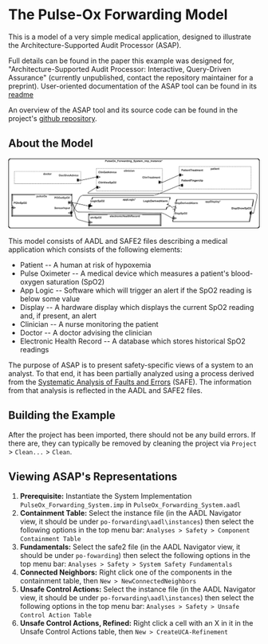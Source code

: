 # The Pulse-Ox Forwarding Model

This is a model of a very simple medical application, designed to illustrate the Architecture-Supported Audit Processor (ASAP).

Full details can be found in the paper this example was designed for, "Architecture-Supported Audit Processor: Interactive, Query-Driven Assurance" (currently unpublished, contact the repository maintainer for a preprint). User-oriented documentation of the ASAP tool can be found in its [readme](https://github.com/osate/osate2-asap/blob/main/README.md)

An overview of the ASAP tool and its source code can be found in the project's [github repository](https://github.com/osate/osate2-asap).

## About the Model

![Diagram of the PO-Forwarding Example](images/poforwarding-diagram.png)

This model consists of AADL and SAFE2 files describing a medical application which consists of the following elements:

* Patient -- A human at risk of hypoxemia
* Pulse Oximeter -- A medical device which measures a patient's blood-oxygen saturation (SpO2)
* App Logic -- Software which will trigger an alert if the SpO2 reading is below some value
* Display -- A hardware display which displays the current SpO2 reading and, if present, an alert
* Clinician -- A nurse monitoring the patient
* Doctor -- A doctor advising the clinician
* Electronic Health Record -- A database which stores historical SpO2 readings

The purpose of ASAP is to present safety-specific views of a system to an analyst. To that end, it has been partially analyzed using a process derived from the [Systematic Analysis of Faults and Errors](https://samprocter.com/safe) (SAFE). The information from that analysis is reflected in the AADL and SAFE2 files.

## Building the Example

After the project has been imported, there should not be any build errors. If there are, they can typically be removed by cleaning the project via `Project` > `Clean...` > `Clean`.

## Viewing ASAP's Representations

1. **Prerequisite:** Instantiate the System Implementation `PulseOx_Forwarding_System.imp` in `PulseOx_Forwarding_System.aadl`
2. **Containment Table:** Select the instance file (in the AADL Navigator view, it should be under `po-forwarding\aadl\instances`) then select the following options in the top menu bar: `Analyses > Safety > Component Containment Table`
3. **Fundamentals:** Select the safe2 file (in the AADL Navigator view, it should be under `po-fowarding`) then select the following options in the top menu bar: `Analyses > Safety > System Safety Fundamentals`
4. **Connected Neighbors:** Right click one of the components in the containment table, then `New > NewConnectedNeighbors`
5. **Unsafe Control Actions:** Select the instance file (in the AADL Navigator view, it should be under `po-forwarding\aadl\instances`) then select the following options in the top menu bar: `Analyses > Safety > Unsafe Control Action Table`
6. **Unsafe Control Actions, Refined:** Right click a cell with an X in it in the Unsafe Control Actions table, then `New > CreateUCA-Refinement`